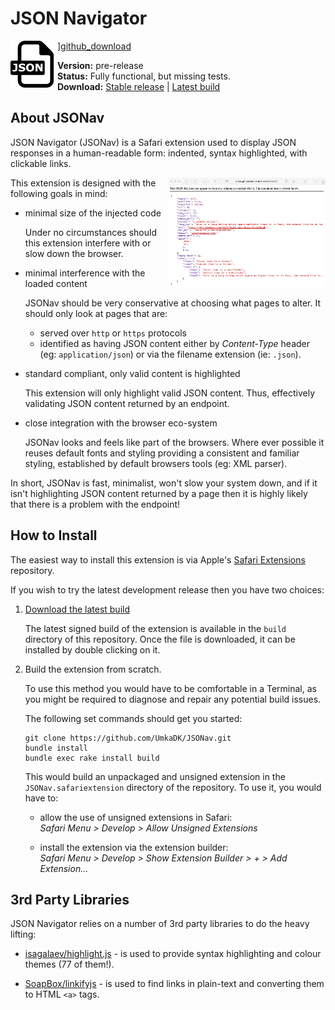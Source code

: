 JSON Navigator
==============

<img src="./JSONav.safariextension/Icon.png" alt="JSONav" align="left" width="75">][github_download]

**Version:** pre-release  
**Status:** Fully functional, but missing tests.  
**Download:** [Stable release][apple_download] | [Latest build][github_download]

About JSONav
------------

JSON Navigator (JSONav) is a Safari extension used to display JSON responses in a human-readable form: indented, syntax highlighted, with clickable links.

<img src="./Screenshot.png" alt="JSONav screenshot" align="right" width="50%">

This extension is designed with the following goals in mind:

  - minimal size of the injected code

    Under no circumstances should this extension interfere with or slow down the browser.

  - minimal interference with the loaded content

    JSONav should be very conservative at choosing what pages to alter. It should only look at pages that are:

    - served over `http` or `https` protocols
    - identified as having JSON content either by *Content-Type* header (eg: `application/json`) or via the filename extension (ie: `.json`).

  - standard compliant, only valid content is highlighted

    This extension will only highlight valid JSON content. Thus, effectively validating JSON content returned by an endpoint.

  - close integration with the browser eco-system

    JSONav looks and feels like part of the browsers. Where ever possible it reuses default fonts and styling providing a consistent and familiar styling, established by default browsers tools (eg: XML parser).

In short, JSONav is fast, minimalist, won't slow your system down, and if it isn't highlighting JSON content returned by a page then it is highly likely that there is a problem with the endpoint!

How to Install
--------------

The easiest way to install this extension is via Apple's [Safari Extensions][apple_download] repository.

If you wish to try the latest development release then you have two choices:

  1. [Download the latest build][github_download]

     The latest signed build of the extension is available in the `build` directory of this repository. Once the file is downloaded, it can be installed by double clicking on it.

  2. Build the extension from scratch.

     To use this method you would have to be comfortable in a Terminal, as you might be required to diagnose and repair any potential build issues.

     The following set commands should get you started:

         git clone https://github.com/UmkaDK/JSONav.git
         bundle install
         bundle exec rake install build

     This would build an unpackaged and unsigned extension in the `JSONav.safariextension` directory of the repository. To use it, you would have to:

       - allow the use of unsigned extensions in Safari:  
         *Safari Menu > Develop > Allow Unsigned Extensions*

       - install the extension via the extension builder:  
         *Safari Menu > Develop > Show Extension Builder > + > Add Extension...*

3rd Party Libraries
-------------------

JSON Navigator relies on a number of 3rd party libraries to do the heavy lifting:

  - [isagalaev/highlight.js](https://github.com/isagalaev/highlight.js) - is used to provide syntax highlighting and colour themes (77 of them!).

  - [SoapBox/linkifyjs](https://github.com/SoapBox/linkifyjs) - is used to find links in plain-text and converting them to HTML `<a>` tags.


[apple_download]: https://safari-extensions.apple.com
[github_download]: https://github.com/UmkaDK/JSONav/raw/master/build/JSONav.safariextz
